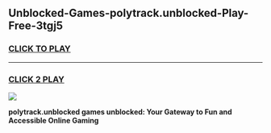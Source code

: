 
## Unblocked-Games-polytrack.unblocked-Play-Free-3tgj5
<h3>
<a href="https://premium76.site?title=polytrack.unblocked&ref=18A1">CLICK TO PLAY</a></h3>
<hr>

<h3>
<a href="https://premium76.site?title=polytrack.unblocked&ref=18A1">CLICK 2 PLAY</a>
  
</h3>

<a href="https://premium76.site?title=polytrack.unblocked&ref=18A1"><img src="https://clearcache.store/games.png"></a>


**polytrack.unblocked games unblocked: Your Gateway to Fun and Accessible Online Gaming**
